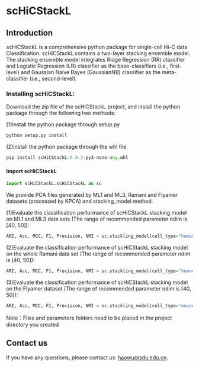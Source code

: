 # scHiCStackL## IntroductionscHiCStackL is a comprehensive python package for single-cell Hi-C data Classification. scHiCStackL contains a two-layer stacking ensemble model. The stacking ensemble model integrates Ridge Regression (RR) classifier and Logistic Regression (LR) classifier as the base-classifiers (i.e., first-level) and Gaussian Naive Bayes (GaussianNB) classifier as the meta-classifier (i.e., second-level).### Installing scHiCStackL:Download the zip file of the scHiCStackL project, and install the python package through the following two methods:(1)Install the python package through setup.py```pythonpython setup.py install```(2)Install the python package through the whl file```pythonpip install scHiCStackL-0.0.3-py3-none-any.whl```#### Import scHiCStackL```pythonimport scHiCStackL.scHiCStackL as sc```We provide PCA files generated by ML1 and ML3, Ramani and Flyamer datasets (processed by KPCA) and stacking_model method.(1)Evaluate the classification performance of scHiCStackL stacking model on ML1 and ML3 data sets (The range of recommended parameter ndim is [40, 50]):```pythonARI, Acc, MCC, F1, Precision, NMI = sc.stackling_model(cell_type="human", cell_num = 626, ndim = 40)```(2)Evaluate the classification performance of scHiCStackL stacking model on the whole Ramani data set (The range of recommended parameter ndim is [40, 50]):```pythonARI, Acc, MCC, F1, Precision, NMI = sc.stackling_model(cell_type="human", cell_num = 2655, ndim = 40)```(3)Evaluate the classification performance of scHiCStackL stacking model on the Flyamer dataset (The range of recommended parameter ndim is [40, 50]):```pythonARI, Acc, MCC, F1, Precision, NMI = sc.stackling_model(cell_type="mouse", cell_num = 178, ndim = 40)```Note：Files and parameters folders need to be placed in the project directory you created## Contact usIf you have any questions, please contact us: haowu@sdu.edu.cn.